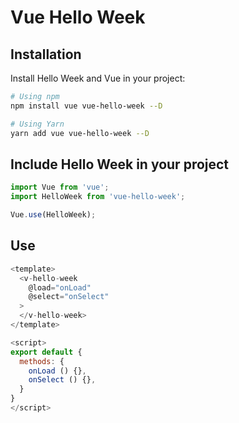 # Vue Hello Week

## Installation

Install Hello Week and Vue in your project:

```bash
# Using npm
npm install vue vue-hello-week --D

# Using Yarn
yarn add vue vue-hello-week --D
```

## Include Hello Week in your project

```js
import Vue from 'vue';
import HelloWeek from 'vue-hello-week';

Vue.use(HelloWeek);
```

## Use

```js
<template>
  <v-hello-week
    @load="onLoad"
    @select="onSelect"
  >
  </v-hello-week>
</template>

<script>
export default {
  methods: {
    onLoad () {},
    onSelect () {},
  }
}
</script>
```
